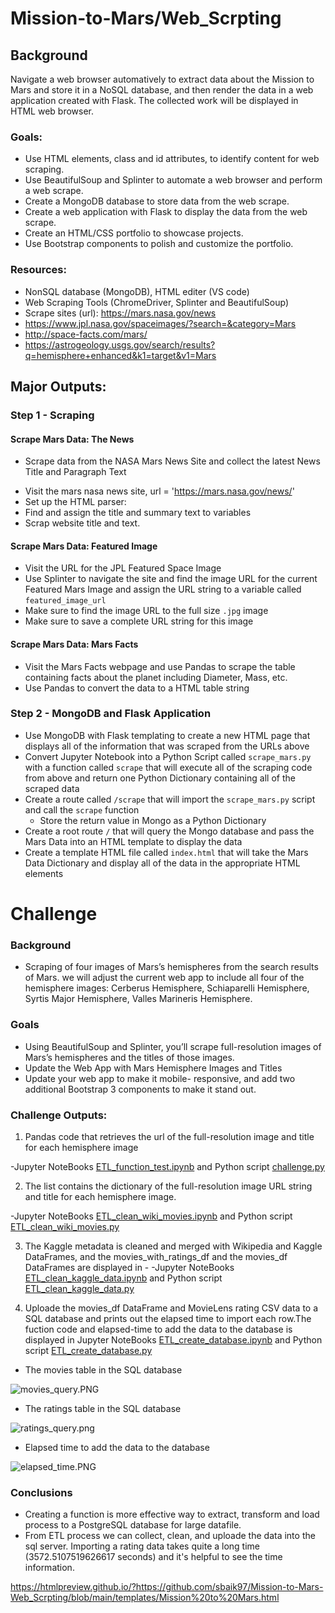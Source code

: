 # Mission-to-Mars/Web_Scrpting

## Background

Navigate a web browser automatively to extract data about the Mission to Mars and store it in a NoSQL
database, and then render the data in a web application created with Flask. 
The collected work will be displayed in HTML web browser. 

### Goals:

- Use HTML elements, class and id attributes, to identify content for web scraping.
- Use BeautifulSoup and Splinter to automate a web browser and perform a web scrape.
- Create a MongoDB database to store data from the web scrape.
- Create a web application with Flask to display the data from the web scrape.
- Create an HTML/CSS portfolio to showcase projects.
- Use Bootstrap components to polish and customize the portfolio.

### Resources:

- NonSQL database (MongoDB), HTML editer (VS code)
- Web Scraping Tools (ChromeDriver, Splinter and BeautifulSoup)
- Scrape sites (url): https://mars.nasa.gov/news
- https://www.jpl.nasa.gov/spaceimages/?search=&category=Mars
- http://space-facts.com/mars/
- https://astrogeology.usgs.gov/search/results?q=hemisphere+enhanced&k1=target&v1=Mars
                      
                      

## Major Outputs:

### Step 1 - Scraping

#### Scrape Mars Data: The News

* Scrape data from the NASA Mars News Site and collect the latest News Title and Paragraph Text
 - Visit the mars nasa news site, url = 'https://mars.nasa.gov/news/'
 - Set up the HTML parser:
 - Find and assign the title and summary text to variables
 - Scrap website title and text.
 
#### Scrape Mars Data: Featured Image

* Visit the URL for the JPL Featured Space Image
* Use Splinter to navigate the site and find the image URL for the current Featured Mars Image and assign the URL string to a variable called `featured_image_url`
* Make sure to find the image URL to the full size `.jpg` image
* Make sure to save a complete URL string for this image

#### Scrape Mars Data: Mars Facts

* Visit the Mars Facts webpage and use Pandas to scrape the table containing facts about the planet including Diameter, Mass, etc.
* Use Pandas to convert the data to a HTML table string


### Step 2 - MongoDB and Flask Application

* Use MongoDB with Flask templating to create a new HTML page that displays all of the information that was scraped from the URLs above
* Convert Jupyter Notebook into a Python Script called `scrape_mars.py` with a function called `scrape` that will execute all of the scraping code from above and return one Python Dictionary containing all of the scraped data
* Create a route called `/scrape` that will import the `scrape_mars.py` script and call the `scrape` function
    * Store the return value in Mongo as a Python Dictionary
* Create a root route `/` that will query the Mongo database and pass the Mars Data into an HTML template to display the data
* Create a template HTML file called `index.html` that will take the Mars Data Dictionary and display all of the data in the appropriate HTML elements


# Challenge

### Background

 - Scraping of four images of Mars’s hemispheres from the search results of Mars. we will adjust the current web app to include all four of the hemisphere images: Cerberus Hemisphere, Schiaparelli Hemisphere, Syrtis Major Hemisphere, Valles Marineris Hemisphere.


### Goals

* Using BeautifulSoup and Splinter, you’ll scrape full-resolution images of Mars’s hemispheres and the titles of those images.
* Update the Web App with Mars Hemisphere Images and Titles
* Update your web app to make it mobile- responsive, and add two additional Bootstrap 3 components to make it
stand out.



### Challenge Outputs:

1. Pandas code that retrieves the url of the full-resolution image and title for each hemisphere image
 
  -Jupyter NoteBooks [ETL_function_test.ipynb](ETL_function_test.ipynb) and Python script [challenge.py](Pyscirpt/ETL_function_test.py)

2. The list contains the dictionary of the full-resolution image URL string and title for each hemisphere image.  

  -Jupyter NoteBooks [ETL_clean_wiki_movies.ipynb](ETL_clean_wiki_movies.ipynb) and Python script [ETL_clean_wiki_movies.py](Pyscirpt/ETL_clean_wiki_movies.py)

3. The Kaggle metadata is cleaned and merged with Wikipedia and Kaggle DataFrames, and the movies_with_ratings_df and the movies_df DataFrames are displayed in -   -Jupyter NoteBooks [ETL_clean_kaggle_data.ipynb](ETL_clean_kaggle_data.ipynb) and Python script [ETL_clean_kaggle_data.py](Pyscirpt/ETL_clean_kaggle_data.py)

4. Uploade the movies_df DataFrame and MovieLens rating CSV data to a SQL database and prints out the elapsed time to import each row.The fuction code and elapsed-time to add the data to the database is displayed in Jupyter NoteBooks [ETL_create_database.ipynb](ETL_create_database.ipynb) and Python script [ETL_create_database.py](Pyscirpt/ETL_create_database.py)

- The movies table in the SQL database

![movies_query.PNG](Resources/movies_query.PNG)

- The ratings table in the SQL database

![ratings_query.png](Resources/ratings_query.png)

- Elapsed time to add the data to the database

![elapsed_time.PNG](Resources/elapsed_time_for_upload.PNG)


### Conclusions
- Creating a function is more effective way to extract, transform and load process to a PostgreSQL database for large datafile.
- From ETL process we can collect, clean, and uploade the data into the sql server. Importing a rating data takes quite a long time (3572.5107519626617 seconds) and  it's helpful to see the time information.


https://htmlpreview.github.io/?https://github.com/sbaik97/Mission-to-Mars-Web_Scrpting/blob/main/templates/Mission%20to%20Mars.html
